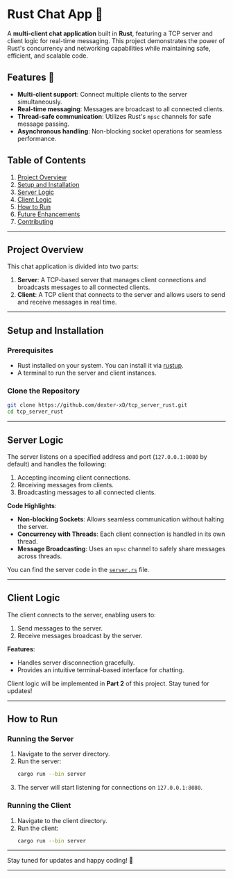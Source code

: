 # Rust Chat App 🚀

A **multi-client chat application** built in **Rust**, featuring a TCP server and client logic for real-time messaging. This project demonstrates the power of Rust's concurrency and networking capabilities while maintaining safe, efficient, and scalable code.

## Features 🌟
- **Multi-client support**: Connect multiple clients to the server simultaneously.
- **Real-time messaging**: Messages are broadcast to all connected clients.
- **Thread-safe communication**: Utilizes Rust's `mpsc` channels for safe message passing.
- **Asynchronous handling**: Non-blocking socket operations for seamless performance.

## Table of Contents
1. [Project Overview](#project-overview)
2. [Setup and Installation](#setup-and-installation)
3. [Server Logic](#server-logic)
4. [Client Logic](#client-logic)
5. [How to Run](#how-to-run)
6. [Future Enhancements](#future-enhancements)
7. [Contributing](#contributing)

---

## Project Overview

This chat application is divided into two parts:
1. **Server**: A TCP-based server that manages client connections and broadcasts messages to all connected clients.
2. **Client**: A TCP client that connects to the server and allows users to send and receive messages in real time.

---

## Setup and Installation

### Prerequisites
- Rust installed on your system. You can install it via [rustup](https://rustup.rs/).
- A terminal to run the server and client instances.

### Clone the Repository
```bash  
git clone https://github.com/dexter-xD/tcp_server_rust.git  
cd tcp_server_rust  
```  

---

## Server Logic

The server listens on a specified address and port (`127.0.0.1:8080` by default) and handles the following:
1. Accepting incoming client connections.
2. Receiving messages from clients.
3. Broadcasting messages to all connected clients.

**Code Highlights**:
- **Non-blocking Sockets**: Allows seamless communication without halting the server.
- **Concurrency with Threads**: Each client connection is handled in its own thread.
- **Message Broadcasting**: Uses an `mpsc` channel to safely share messages across threads.

You can find the server code in the [`server.rs`](server.rs) file.

---

## Client Logic

The client connects to the server, enabling users to:
1. Send messages to the server.
2. Receive messages broadcast by the server.

**Features**:
- Handles server disconnection gracefully.
- Provides an intuitive terminal-based interface for chatting.

Client logic will be implemented in **Part 2** of this project. Stay tuned for updates!

---

## How to Run

### Running the Server
1. Navigate to the server directory.
2. Run the server:
   ```bash  
   cargo run --bin server  
   ```  
3. The server will start listening for connections on `127.0.0.1:8080`.

### Running the Client
1. Navigate to the client directory.
2. Run the client:
   ```bash  
   cargo run --bin server  
   ```  

---

Stay tuned for updates and happy coding! 🦀

--- 